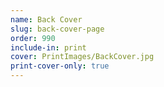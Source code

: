 ```yaml
---
name: Back Cover
slug: back-cover-page
order: 990
include-in: print
cover: PrintImages/BackCover.jpg
print-cover-only: true
---
```

